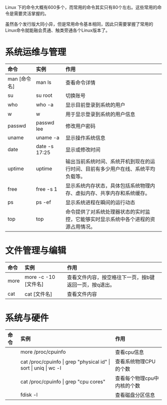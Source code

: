 Linux 下的命令大概有600多个，而常用的命令其实只有80个左右。这些常用的命令是需要灵活掌握的。

虽然各个发行版大同小异，但是常用命令基本相同，因此只需要掌握了常用的Linux命令就能融会贯通、触类旁通各个Linux版本了。

# 系统运维与管理

| 命令 | 实例 | 作用 |
| :--- | :--- | :--- |
| man \[命令名\] | man ls | 查看命令详情 |
| su | su root | 切换账号 |
| who | who -a | 显示目前登录到系统的用户 |
| w | w | 用于显示登录到系统的用户信息 |
| passwd | passwd lee | 修改用户密码 |
| uname | uname -a | 显示操作系统信息 |
| date | date -s 17:25 | 显示或修改时间 |
| uptime | uptime | 输出当前系统时间、系统开机到现在的运行时间、目前有多少用户在线、系统平均负载等。 |
| free | free -s 1 | 显示系统内存状态，具体包括系统物理内存、虚拟内存、共享内存和系统缓存。 |
| ps | ps -ef | 显示系统进程在瞬间的运行动态 |
| top | top | 命令提供了对系统处理器状态的实时监控，它能够实时显示系统中各个进程的资源占用情况。 |

# 文件管理与编辑

| 命令 | 实例 | 作用 |
| :--- | :--- | :--- |
| more | more -c -10 \[文件名\] | 查看文件内容，按空格往下一页，按b键返回一页，按q退出。 |
| cat | cat \[文件名\] | 查看文件内容 |



# 系统与硬件

| 命令 | 实例 | 作用 |
| :--- | :--- | :--- |
|  | more /proc/cpuinfo | 查看cpu信息 |
|  | cat /proc/cpuinfo \| grep "physical id" \| sort \| uniq \| wc -l | 查看系统物理CPU的个数 |
|  | cat /proc/cpuinfo \| grep "cpu cores" | 查看每个物理cpu中内核的个数 |
|  | fdisk -l | 查看磁盘分区信息 |




